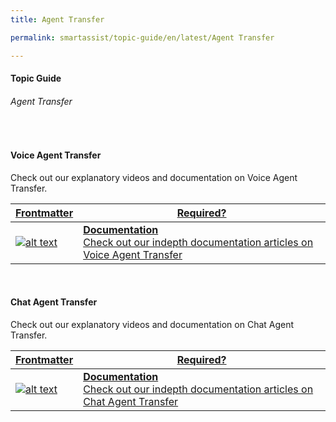 ```yaml
---
title: Agent Transfer

permalink: smartassist/topic-guide/en/latest/Agent Transfer

---
```


#### Topic Guide
###### Agent Transfer

<br/>

#### Voice Agent Transfer

  Check out our explanatory videos and documentation on Voice Agent Transfer.


<a class="doc-link" target="_blank" href="https://docs.kore.ai/smartassist/configuration/voice-agent-transfer/">
 

| Frontmatter | Required? |
|-------------|-------------|
| ![alt text](images/docIcon.svg "Title") | **Documentation**  <br /> Check out our indepth documentation articles on Voice Agent Transfer | 


</a>

<br/>

#### Chat Agent Transfer

  Check out our explanatory videos and documentation on Chat Agent Transfer.


<a class="doc-link" target="_blank" href="https://developer.kore.ai/docs/bots/sdks/botkit-sdk-tutorial-agent-transfer/">
 

| Frontmatter | Required? |
|-------------|-------------|
| ![alt text](images/docIcon.svg "Title") | **Documentation**  <br /> Check out our indepth documentation articles on Chat Agent Transfer | 


</a>
